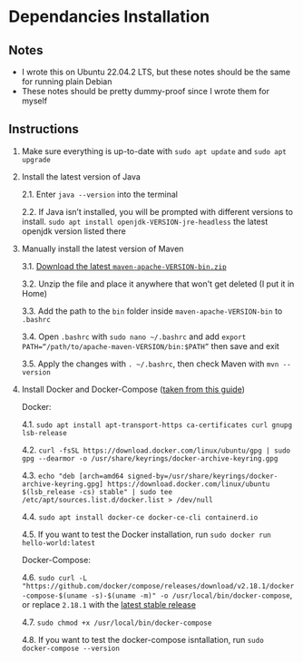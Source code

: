 # Dependancies Installation

## Notes

- I wrote this on Ubuntu 22.04.2 LTS, but these notes should be the same for running plain Debian
- These notes should be pretty dummy-proof since I wrote them for myself

## Instructions

1. Make sure everything is up-to-date with `sudo apt update` and `sudo apt upgrade`

2. Install the latest version of Java

    2.1. Enter `java --version` into the terminal

    2.2. If Java isn’t installed, you will be prompted with different versions to install. `sudo apt install openjdk-VERSION-jre-headless` the latest openjdk version listed there

3. Manually install the latest version of Maven

    3.1. [Download the latest `maven-apache-VERSION-bin.zip`](https://maven.apache.org/download.cgi?)

    3.2. Unzip the file and place it anywhere that won't get deleted (I put it in Home)

    3.3. Add the path to the `bin` folder inside `maven-apache-VERSION-bin` to `.bashrc`

    3.4. Open `.bashrc` with `sudo nano ~/.bashrc` and add `export PATH=“/path/to/apache-maven-VERSION/bin:$PATH”` then save and exit

    3.5. Apply the changes with `. ~/.bashrc`, then check Maven with `mvn --version`

4. Install Docker and Docker-Compose ([taken from this guide](https://www.howtogeek.com/devops/how-to-install-docker-and-docker-compose-on-linux/))

    Docker: 
    
    4.1. `sudo apt install apt-transport-https ca-certificates curl gnupg lsb-release`

    4.2. `curl -fsSL https://download.docker.com/linux/ubuntu/gpg | sudo gpg --dearmor -o /usr/share/keyrings/docker-archive-keyring.gpg`

    4.3. `echo "deb [arch=amd64 signed-by=/usr/share/keyrings/docker-archive-keyring.gpg] https://download.docker.com/linux/ubuntu $(lsb_release -cs) stable" | sudo tee /etc/apt/sources.list.d/docker.list > /dev/null`

    4.4. `sudo apt install docker-ce docker-ce-cli containerd.io`

    4.5. If you want to test the Docker installation, run `sudo docker run hello-world:latest`

    Docker-Compose:
    
    4.6. `sudo curl -L "https://github.com/docker/compose/releases/download/v2.18.1/docker-compose-$(uname -s)-$(uname -m)" -o /usr/local/bin/docker-compose`, or replace `2.18.1` with the [latest stable release](https://github.com/docker/compose/releases)

    4.7. `sudo chmod +x /usr/local/bin/docker-compose`

    4.8. If you want to test the docker-compose isntallation, run `sudo docker-compose --version`